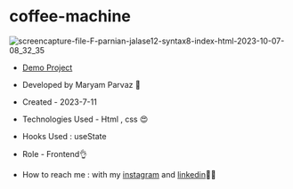 # coffee-machine
![screencapture-file-F-parnian-jalase12-syntax8-index-html-2023-10-07-08_32_35](https://github.com/maryamparvaz/coffee-machine/assets/124708513/e4288e7a-675b-4028-baa9-260b2bbebe86)

- [Demo Project](https://maryamparvaz.github.io/3D-room/)

- Developed by Maryam Parvaz 🙎

- Created - 2023-7-11

- Technologies Used - Html , css 😍

- Hooks Used : useState 

- Role - Frontend👌

- How to reach me : with my [instagram](https://www.instagram.com/maryamparvaz_web) and [linkedin](https://www.linkedin.com/in/maryamparvaz)👩‍💻
